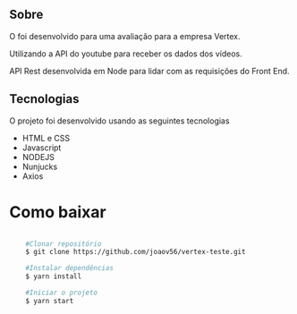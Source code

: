 ## Sobre

<p>O foi desenvolvido para uma avaliação para a empresa Vertex.</p>
<p>Utilizando a API do youtube para receber os dados dos vídeos.</p>
<p>API Rest desenvolvida em Node para lidar com as requisições do Front End.</p>

## Tecnologias

O projeto foi desenvolvido usando as seguintes tecnologias

- HTML e CSS
- Javascript
- NODEJS
- Nunjucks
- Axios

# Como baixar

```bash

    #Clonar repositório
    $ git clone https://github.com/joaov56/vertex-teste.git

    #Instalar dependências
    $ yarn install

    #Iniciar o projeto
    $ yarn start
```
